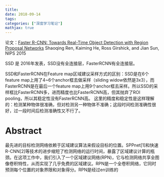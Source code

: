 ```yaml
---
title: 
date: 2018-09-14
tags:
categories: ["深度学习笔记"]
mathjax: true
---
```


论文：[Faster R-CNN: Towards Real-Time Object Detection with Region Proposal Networks](https://arxiv.org/abs/1506.01497)
Shaoqing Ren, Kaiming He, Ross Girshick, and Jian Sun, NIPS 2015

<!-- more -->

SSD 是 2016年发表，SSD没有全连接层，FasterRCNN有全连接层。

SSD和FasterRCNN在Feature map区域建议采样方式的区别：SSD是在6个feature map上用了4~6个anchor框去做采样（sliding widow依然是3x3），而FasterRCNN是在最后一个feature map上用9个anchor框去采样。所以SSD的采样框比FasterRCNN多，进而精度也比FasterRCNN高，但其抛弃了ROI pooling，所以其稳定性没有FasterRCNN高。
这里的精度和稳定性是这样理解的：检测某种物体很准确，但对检测另一种物体不准确；这段时间检测准确性很好，过一段时间后检测准确性又不行了。


# Abstract
最先进的目标检测网络依赖于区域建议算法来假设目标的位置。SPPnet[1]和快速R-CNN[2]等技术的进步缩短了检测网络的运行时间，暴露了区域建议计算的瓶颈。在这项工作中，我们引入了一个区域建议网络(RPN)，它与检测网络共享全图像卷积特性，从而实现了几乎免费的区域建议。RPN是一个全卷积网络，它同时预测每个位置的对象界限和对象得分。RPN是经过en训练的


